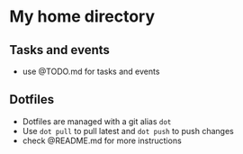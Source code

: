 # My home directory

## Tasks and events
- use @TODO.md for tasks and events

## Dotfiles
- Dotfiles are managed with a git alias `dot`
- Use `dot pull` to pull latest and `dot push` to push changes
- check @README.md for more instructions

